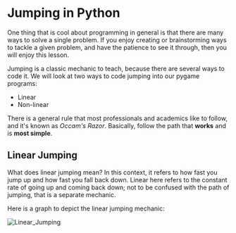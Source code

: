 # Jumping in Python

One thing that is cool about programming in general is that there are many ways to solve a single problem. If you enjoy creating or brainstorming ways to tackle a given problem, and have the patience to see it through, then you will enjoy this lesson.

Jumping is a classic mechanic to teach, because there are several ways to code it. We will look at two ways to code jumping into our pygame programs:
- Linear
- Non-linear

There is a general rule that most professionals and academics like to follow, and it's known as *Occam's Razor*. Basically, follow the path that **works** and is **most simple**.

## Linear Jumping

What does linear jumping mean? In this context, it refers to how fast you jump up and how fast you fall back down. Linear here refers to the constant rate of going up and coming back down; not to be confused with the path of jumping, that is a separate mechanic.

Here is a graph to depict the linear jumping mechanic:

![Linear_Jumping](/Users/franco/Documents/Work_Mac/Images/Linear_Jumping.png)




